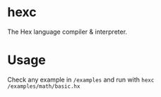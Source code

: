 # hexc
The Hex language compiler & interpreter.

# Usage
Check any example in `/examples` and run with `hexc /examples/math/basic.hx`